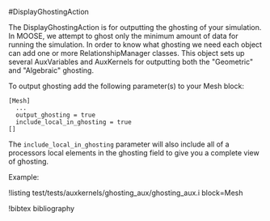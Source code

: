 #DisplayGhostingAction

The DisplayGhostingAction is for outputting the ghosting of your simulation. In MOOSE, we attempt
to ghost only the minimum amount of data for running the simulation. In order to know what ghosting
we need each object can add one or more RelationshipManager classes. This object sets up
several AuxVariables and AuxKernels for outputting both the "Geometric" and "Algebraic" ghosting.

To output ghosting add the following parameter(s) to your Mesh block:
```
[Mesh]
  ...
  output_ghosting = true
  include_local_in_ghosting = true
[]
```

The `include_local_in_ghosting` parameter will also include all of a processors local elements
in the ghosting field to give you a complete view of ghosting.

Example:

!listing test/tests/auxkernels/ghosting_aux/ghosting_aux.i block=Mesh

!bibtex bibliography
